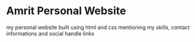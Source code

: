 # Amrit Personal Website

my personal website built using html and css mentioning my skills, contact informations and social handle links
